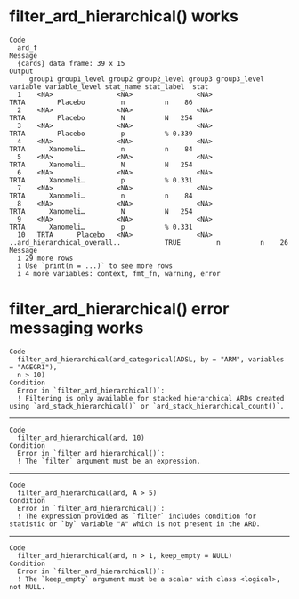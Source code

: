 # filter_ard_hierarchical() works

    Code
      ard_f
    Message
      {cards} data frame: 39 x 15
    Output
         group1 group1_level group2 group2_level group3 group3_level                     variable variable_level stat_name stat_label  stat
      1    <NA>                <NA>                <NA>                                      TRTA        Placebo         n          n    86
      2    <NA>                <NA>                <NA>                                      TRTA        Placebo         N          N   254
      3    <NA>                <NA>                <NA>                                      TRTA        Placebo         p          % 0.339
      4    <NA>                <NA>                <NA>                                      TRTA      Xanomeli…         n          n    84
      5    <NA>                <NA>                <NA>                                      TRTA      Xanomeli…         N          N   254
      6    <NA>                <NA>                <NA>                                      TRTA      Xanomeli…         p          % 0.331
      7    <NA>                <NA>                <NA>                                      TRTA      Xanomeli…         n          n    84
      8    <NA>                <NA>                <NA>                                      TRTA      Xanomeli…         N          N   254
      9    <NA>                <NA>                <NA>                                      TRTA      Xanomeli…         p          % 0.331
      10   TRTA      Placebo   <NA>                <NA>              ..ard_hierarchical_overall..           TRUE         n          n    26
    Message
      i 29 more rows
      i Use `print(n = ...)` to see more rows
      i 4 more variables: context, fmt_fn, warning, error

# filter_ard_hierarchical() error messaging works

    Code
      filter_ard_hierarchical(ard_categorical(ADSL, by = "ARM", variables = "AGEGR1"),
      n > 10)
    Condition
      Error in `filter_ard_hierarchical()`:
      ! Filtering is only available for stacked hierarchical ARDs created using `ard_stack_hierarchical()` or `ard_stack_hierarchical_count()`.

---

    Code
      filter_ard_hierarchical(ard, 10)
    Condition
      Error in `filter_ard_hierarchical()`:
      ! The `filter` argument must be an expression.

---

    Code
      filter_ard_hierarchical(ard, A > 5)
    Condition
      Error in `filter_ard_hierarchical()`:
      ! The expression provided as `filter` includes condition for statistic or `by` variable "A" which is not present in the ARD.

---

    Code
      filter_ard_hierarchical(ard, n > 1, keep_empty = NULL)
    Condition
      Error in `filter_ard_hierarchical()`:
      ! The `keep_empty` argument must be a scalar with class <logical>, not NULL.

